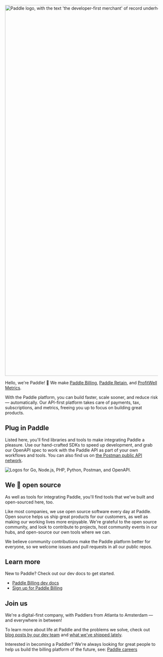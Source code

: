 <img width="1221" alt="Paddle logo, with the text 'the developer-first merchant' of record underheath. On the right is an illustration of a checkout, payment method icons, and a sample webhook." src="https://github.com/user-attachments/assets/feeb07ac-17c9-42ca-ab3c-af4edf86a090" />

Hello, we're Paddle! 👋 We make [Paddle Billing](https://www.paddle.com/billing?utm_source=dx&utm_medium=paddle-github-org), [Paddle Retain](https://www.paddle.com/retain?utm_source=dx&utm_medium=paddle-github-org), and [ProfitWell Metrics](https://www.paddle.com/profitwell-metrics?utm_source=dx&utm_medium=paddle-github-org).

With the Paddle platform, you can build faster, scale sooner, and reduce risk — automatically. Our API-first platform takes care of payments, tax, subscriptions, and metrics, freeing you up to focus on building great products.

## Plug in Paddle

Listed here, you'll find libraries and tools to make integrating Paddle a pleasure. Use our hand-crafted SDKs to speed up development, and grab our OpenAPI spec to work with the Paddle API as part of your own workflows and tools. You can also find us on [the Postman public API network](https://god.gw.postman.com/run-collection/29428794-16aca740-3ad6-4c1a-97be-05dbc504b4c3?action=collection/fork&source=rip_markdown&collection-url=entityId%3D29428794-16aca740-3ad6-4c1a-97be-05dbc504b4c3%26entityType%3Dcollection%26workspaceId%3D5ed2587a-f47e-43e0-810c-0c3e782bca12#?env[Sandbox]=W3sia2V5IjoiYmFzZVVybCIsInZhbHVlIjoiaHR0cHM6Ly9zYW5kYm94LWFwaS5wYWRkbGUuY29tIiwiZW5hYmxlZCI6dHJ1ZSwidHlwZSI6ImRlZmF1bHQifSx7ImtleSI6ImJlYXJlclRva2VuIiwidmFsdWUiOiIiLCJlbmFibGVkIjp0cnVlLCJ0eXBlIjoic2VjcmV0In1d).

![Logos for Go, Node.js, PHP, Python, Postman, and OpenAPI.](https://github.com/user-attachments/assets/12a7462f-d10d-412a-8465-efc94cb0f84a)

## We 💛 open source

As well as tools for integrating Paddle, you'll find tools that we've built and open-sourced here, too.

Like most companies, we use open source software every day at Paddle. Open source helps us ship great products for our customers, as well as making our working lives more enjoyable. We're grateful to the open source community, and look to contribute to projects, host community events in our hubs, and open-source our own tools where we can.

We believe community contributions make the Paddle platform better for everyone, so we welcome issues and pull requests in all our public repos. 

## Learn more

New to Paddle? Check out our dev docs to get started.

* [Paddle Billing dev docs](https://developer.paddle.com/?utm_source=dx&utm_medium=paddle-github-org)
* [Sign up for Paddle Billing](https://login.paddle.com/signup?utm_source=dx&utm_medium=paddle-github-org)

## Join us

We're a digital-first company, with Paddlers from Atlanta to Amsterdam — and everywhere in between!

To learn more about life at Paddle and the problems we solve, check out [blog posts by our dev team](https://www.paddle.com/resources/topic/developers?utm_source=dx&utm_medium=paddle-github-org) and [what we've shipped lately](https://developer.paddle.com/changelog/overview?utm_source=dx&utm_medium=paddle-github-org).

Interested in becoming a Paddler? We're always looking for great people to help us build the billing platform of the future, see: [Paddle careers](https://www.paddle.com/careers?utm_source=dx&utm_medium=paddle-github-org)
